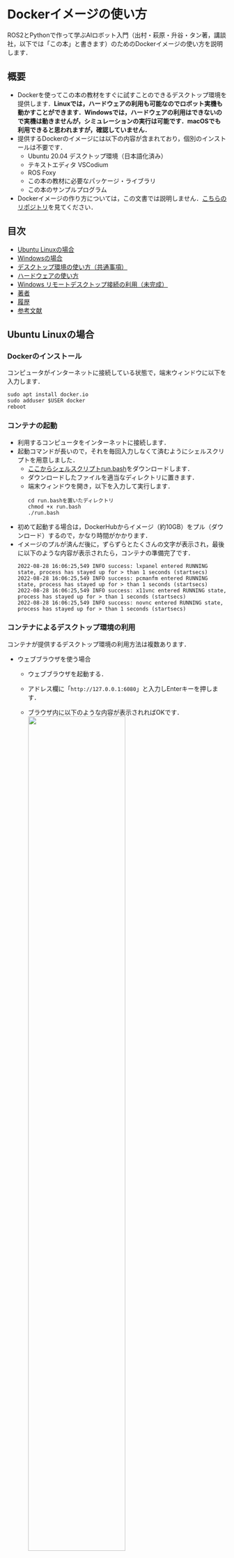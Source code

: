 # Dockerイメージの使い方

ROS2とPythonで作って学ぶAIロボット入門（出村・萩原・升谷・タン著，講談社，以下では「この本」と書きます）のためのDockerイメージの使い方を説明します．

## 概要

- Dockerを使ってこの本の教材をすぐに試すことのできるデスクトップ環境を提供します．**Linuxでは，ハードウェアの利用も可能なのでロボット実機も動かすことができます．Windowsでは，ハードウェアの利用はできないので実機は動きませんが，シミュレーションの実行は可能です．macOSでも利用できると思われますが，確認していません．**
- 提供するDockerのイメージには以下の内容が含まれており，個別のインストールは不要です．
  - Ubuntu 20.04 デスクトップ環境（日本語化済み）
  - テキストエディタ VSCodium
  - ROS Foxy
  - この本の教材に必要なパッケージ・ライブラリ
  - この本のサンプルプログラム
- Dockerイメージの作り方については，この文書では説明しません．[こちらのリポジトリ](https://github.com/AI-Robot-Book/docker-ros2-desktop-ai-robot-book)を見てください．

## 目次

- [Ubuntu Linuxの場合](#ubuntu-linuxの場合)
- [Windowsの場合](#windowsの場合)
- [デスクトップ環境の使い方（共通事項）](#デスクトップ環境の使い方共通事項)
- [ハードウェアの使い方](#ハードウェアの使い方)
- [Windows リモートデスクトップ接続の利用（未完成）](#windows-リモートデスクトップ接続の利用未完成)
- [著者](#著者)
- [履歴](#履歴)
- [参考文献](#参考文献)


## Ubuntu Linuxの場合

### Dockerのインストール

コンピュータがインターネットに接続している状態で，端末ウィンドウに以下を入力します．
```
sudo apt install docker.io
sudo adduser $USER docker
reboot
```

### コンテナの起動

- 利用するコンピュータをインターネットに接続します．
- 起動コマンドが長いので，それを毎回入力しなくて済むようにシェルスクリプトを用意しました．
  - [ここからシェルスクリプトrun.bash](https://raw.githubusercontent.com/AI-Robot-Book/docker-ros2-desktop-ai-robot-book/ai-robot-book/run.bash)をダウンロードします．
  - ダウンロードしたファイルを適当なディレクトリに置きます．
  - 端末ウィンドウを開き，以下を入力して実行します．
    ```
    cd run.bashを置いたディレクトリ
    chmod +x run.bash
    ./run.bash
    ```
- 初めて起動する場合は，DockerHubからイメージ（約10GB）をプル（ダウンロード）するので，かなり時間がかかります．
- イメージのプルが済んだ後に，ずらずらとたくさんの文字が表示され，最後に以下のような内容が表示されたら，コンテナの準備完了です．
  ```
  2022-08-28 16:06:25,549 INFO success: lxpanel entered RUNNING state, process has stayed up for > than 1 seconds (startsecs)
  2022-08-28 16:06:25,549 INFO success: pcmanfm entered RUNNING state, process has stayed up for > than 1 seconds (startsecs)
  2022-08-28 16:06:25,549 INFO success: x11vnc entered RUNNING state, process has stayed up for > than 1 seconds (startsecs)
  2022-08-28 16:06:25,549 INFO success: novnc entered RUNNING state, process has stayed up for > than 1 seconds (startsecs)
  ```

### コンテナによるデスクトップ環境の利用

コンテナが提供するデスクトップ環境の利用方法は複数あります．

- ウェブブラウザを使う場合

  - ウェブブラウザを起動する．
  - アドレス欄に「`http://127.0.0.1:6080`」と入力しEnterキーを押します．
  - ブラウザ内に以下のような内容が表示されればOKです．  
    <img src="images/ubuntu-firefox-1.png" width="70%">

  - この本のDockerイメージで利用しているデスクトップ環境LXDEでは，画面の下辺にアイコンなどが表示されますので，このままでは操作できません．画面の左辺のタブをクリックしてnoVNCのメニューアイコンを表示します．  
    <img src="images/ubuntu-firefox-2.png" width="70%">

  - 「Fullscreen」のアイコンをクリックして，全画面表示にします．  
    <img src="images/ubuntu-firefox-3.png" width="70%">

  - デスクトップ環境での操作は他と共通ですので，後述します．

  - 終わりたい場合は，ログアウトやサインアウトは要りません．noVNCのメニューを出し，「Disconnect」のアイコンをクリックします．ウェブブラウザ（のタブ）も閉じて構いません．

- Remminaを使う場合

  - Remmina（Ubuntu標準のリモートデスクトップクライアント）を起動します．  
    <img src="images/ubuntu-remmina-1.png" width="50%">

  - アドレス欄の左側をクリックしてプロトコルとして「VNC」を選び，アドレス欄に「127.0.0.1:15900」を入力しEnterキーを押します．  
    <img src="images/ubuntu-remmina-2.png" width="50%">

  - 別のウィンドウが現れ，以下のような内容が表示されればOKです．Remminaのデフォルトの設定では色数が256なのでグラデーションがきれいではありませんが，その設定は変更可能です．  
    <img src="images/ubuntu-remmina-3.png" width="70%">

  - ウィンドウ左辺のアイコンの並びの中から「全画面モードのオン/オフ」をクリックして，全画面表示にします．  
    <img src="images/ubuntu-remmina-4.png" width="70%">

  - デスクトップ環境での操作は他と共通ですので，後述します．

  - 終わりたい場合は，ログアウトやサインアウトは要りません．画面の上辺にマウスカーソルを移動させて，RemminaのNCのメニューを出し，「切断」のアイコンをクリックします．最初のRemminaのウィンドウも閉じて構いません．  
    <img src="images/ubuntu-remmina-5.png" width="70%">

### コンテナの中断

デスクトップ環境を切断しただけでは，まだコンテナはメモリ上に存在しています．これを停止するには，別の端末ウィンドウを開いて，以下のように入力しEnterキーを押します．
```
docker stop ai_robot_book
```
`ai_robot_book`はコンテナを起動したときにコンテナに付けた名前です．

### コンテナの再開

停止したコンテナを再び使えるようにするには，端末ウィンドウで以下のように入力しEnterキーを押します．
```
docker start ai_robot_book
```
### コンテナの削除

コンテナ上での作業内容を全て破棄して，コンテナを削除するには，端末ウィンドウで以下のように入力しEnterキーを押します．
```
docker rm ai_robot_book
```

## Windowsの場合

### Dockerのインストール

[公式のドキュメント](https://docs.docker.jp/docker-for-windows/install.html)に従って「Docker Desktop for Windows」をインストールしてください．

### コンテナの起動

- 利用するコンピュータをインターネットに接続します．
- Docker Desktopを起動します．
- 起動コマンドが長いので，それを毎回入力しなくて済むようにバッチファイルを用意しました．
  - [ここからバッチファイルrun.bat](https://raw.githubusercontent.com/AI-Robot-Book/docker-ros2-desktop-ai-robot-book/ai-robot-book/run.bat)をダウンロードします．
  - ダウンロードしたファイルを適当なディレクトリに置きます．
  - エクスプローラでディレクトリを開き，アドレス欄に「cmd」と入力しEnterキーを押します．すると，そこをカレントディレクトリとしてコマンドプロンプトが起動します．

  - コマンドプロンプトのウィンドウ内で以下を入力して実行します．
    ```
    run
    ```
- 初めて起動する場合は，DockerHubからイメージ（約10GB）をプル（ダウンロード）するので，かなり時間がかかります．
- イメージのプルが済んだ後に，ずらずらとたくさんの文字が表示され，最後に以下のような内容が表示されたら，コンテナの準備完了です．
  ```
  2022-08-28 16:06:25,549 INFO success: lxpanel entered RUNNING state, process has stayed up for > than 1 seconds (startsecs)
  2022-08-28 16:06:25,549 INFO success: pcmanfm entered RUNNING state, process has stayed up for > than 1 seconds (startsecs)
  2022-08-28 16:06:25,549 INFO success: x11vnc entered RUNNING state, process has stayed up for > than 1 seconds (startsecs)
  2022-08-28 16:06:25,549 INFO success: novnc entered RUNNING state, process has stayed up for > than 1 seconds (startsecs)
  ```

### コンテナによるデスクトップ環境の利用

コンテナが提供するデスクトップ環境の利用方法は複数あります．

- ウェブブラウザを使う場合

  - ウェブブラウザを起動する．
  - アドレス欄に「`http://127.0.0.1:6080`」と入力しEnterキーを押します．
  - ブラウザ内に以下のような内容が表示されればOKです．  
    <img src="images/windows-firefox-1.png" width="70%">


  - この本のDockerイメージで利用しているデスクトップ環境LXDEでは，画面の下辺にアイコンなどが表示されますので，このままでは操作できません．画面の左辺のタブをクリックしてnoVNCのメニューアイコンを表示します．  
    <img src="images/windows-firefox-2.png" width="70%">

  - 「Fullscreen」のアイコンをクリックして，全画面表示にします．  
    <img src="images/windows-firefox-3.png" width="70%">

  - デスクトップ環境での操作は他と共通ですので，後述します．

  - 終わりたい場合は，ログアウトやサインアウトは要りません．noVNCのメニューを出し，「Disconnect」のアイコンをクリックします．ウェブブラウザ（のタブ）も閉じて構いません．

- VNCビューアを使う場合

  - Windowsで使うことのできるVNCビューアには色々ありますが，ここではTightVNC Viewerを使います．[公式サイト](https://www.tightvnc.com/download.php)から「TightVNC for Windows」のインストーラをダウンロードし，インストールしてください．TightVNC Viewerはその中に含まれています．
  - Windowsのスタートメニューか検索からTightVNC Viewerを見つけ起動します．  
    <img src="images/windows-tightvnc-1.png" width="50%">

  - 「Remote Host」欄に「127.0.0.1:15900」を入力し，「Connect」をクリックします．  
    <img src="images/windows-tightvnc-2.png" width="50%">

  - 別のウィンドウが現れ，以下のような内容が表示されればOKです．  
    <img src="images/windows-tightvnc-3.png" width="70%">

  - ウィンドウ上部のアイコンの並びの中から「Full screen」をクリックして，全画面表示にします．  
    <img src="images/windows-tightvnc-4.png" width="70%">

  - その後のパネルに説明されているように，全画面表示から戻るにはCtrl+Shift+Alt+Fの4個のキーを同時押しします．それを了解したら，パネルの「OK」をクリックします．

  - デスクトップ環境での操作は他と共通ですので，後述します．

  - 終わりたい場合は，ログアウトやサインアウトは要りません．全画面表示から戻り，ウィンドウの閉じるボタンをクリックします．

### コンテナの中断

デスクトップ環境を切断しただけでは，まだコンテナはメモリ上に存在しています．これを停止するには，Docker Desktopで操作します．Docker Desktopのウィンドウを開き，左側のメニューの「Containers」をクリックしてコンテナの一覧を表示します．一覧には「ai_robot_book」の1行だけが表示されているはずです．「ai_robot_book」の行の「STOP」のアイコンをクリックしてください．なお，「ai_robot_book」はコンテナを起動したときにコンテナに付けた名前です．  
<img src="images/windows-dockerdesktop-1.png" width="70%">

### コンテナの再開

停止したコンテナを再び使えるようにするには，Docker Desktopのウィンドウをを開き，「Containers」の中の「ai_robot_book」の行の「START」のアイコンをクリックしてください．  
<img src="images/windows-dockerdesktop-2.png" width="70%">

### コンテナの削除

コンテナ上での作業内容を全て破棄して，コンテナを削除するには，Docker Desktopのウィンドウをを開き，「Containers」の中の「ai_robot_book」の行の「DELETE」のアイコンをクリックしてください．  
<img src="images/windows-dockerdesktop-3.png" width="70%">

## デスクトップ環境の使い方（共通事項）

デスクトップ環境が使えるようになれば，ホストのOSやデスクトップ環境の利用方法に関わらず同じように操作できます．

### 利用例

- デスクトップの左下のLXDEのアイコンをクリック．
- メニューの中からシステムツール → Terminatorをクリック．  
  <img src="images/desktop-example-1.png" width="70%">

- Terminatorのウィドウの中で以下のように入力してEnterキーを押す．
  ```
  ros2 launch simple_arm_description display.launch.py
  ```
  <img src="images/desktop-example-2.png" width="70%">

- 2つのウィンドウ「RViz」と「Joint State Publisher」が現れる．「Joint State Publisher」のウィンドウの大きさを調整して，スライダを使いやすくして，「RViz」のウィンドウに表示されているロボットアームを動かしてみる．  
  <img src="images/desktop-example-3.png" width="70%">

- このデモを終了するには，Terminatorのウィンドウを前面にして，Ctrl+Cキーを押す．

### 主な機能

- デスクトップ環境
  - Ubuntuの標準とは異なり，LXDEという軽量でシンプルなデスクトップ環境を使っています．

- ウェブブラウザ
  - Firefoxをインストール済みです．
  - メニュー： インターネット → Firefox ウェブ・ブラウザ 

- 端末ウィンドウ
  - いくつかの端末ウィンドウをインストールしてありますが，この本の中でも紹介しているようにTerminatorがお勧めです．
  - メニュー： システムツール → Terminator

- 日本語化
  - 言語やタイムゾーンやフォントは日本語に設定してあります．
  - Mozcによる日本語入力も可能です．

- テキストエディタ
  - VS Code（Visual Studio Code）を完全オープンソース化して再配布が可能なVSCodiumをインストール済みです．
  - 日本語とPythonのプラグインをインストールしてあります．
  - VSCodiumを初めて起動したときは日本語化されていませんが，2回目からは日本語化されます．

## ハードウェアの使い方

DockerのホストとしてUbuntu Linuxを使っている場合は，Dockerのコンテナからホストのハードウェアを利用できます．

### 音声入出力

- ホスト側のPuluseAudioによる音声入出力をソケット共有によりコンテナ側から利用できます．

### USB接続の機器

- このDockerコンテナは，`--privileged`オプションを付けて起動していますので，ホストの
`/dev`以下のデバイスファイルをコンテナから参照できます．
- USB機器のデバイスファイルは，機器を接続した後にデバイスファイルができるため，利用するハードウェア機器はコンテナを起動するより前にホストに接続してください．

## ヘルプ

Q&Aなどを追加する予定です．

## Windows リモートデスクトップ接続の利用（未完成）

Windows標準の「リモートデスクトップ接続」でこの本の提供するデスクトップ環境を利用することもできます．この方法を使うと，Windowsでも音声入力が可能です．しかし，一部に不具合があることがわかっています．

- [Windowsの場合](#windowsの場合)と全く同じやり方でコンテナを起動します．
- Windouwsのスタートメニューか検索から「リモートデスクトップ接続」を見つけて起動します．

- リモートデスクトップ接続の「コンピュータ」欄に「127.0.0.1:13389」と入力し「接続」をクリックします．  
<img src="images/windows-remotedesktop-1.png" width="50%">

- 「このリモートコンピューターのIDを識別できません。接続しますか？」というウィンドウが現れたら「はい」をクリックします．
- 別のウィンドウが現れ，xrdpのログインパネルが表示されますので，「username」欄に「ubuntu」，「password」欄に「ubuntu」（伏字になります）と入力し「OK」をクリックします．  
<img src="images/windows-remotedesktop-2.png" width="30%">

- ウインドウのタイトルバーをダブルクリックすると，全画面表示になります．
- このデスクトップ環境の音声入出力を確認しましょう．
  - 左下のLXDEのアイコンをクリックし，メニューの「インターネット」→「Firefoxウェブ・ブラウザ」をクリックします．
  - FirefoxでYuuTubeのサイトを開き，動画を再生して音声出力ができることを確認します．
  - YouTubeのページ上部のSearch欄の右側にあるマイクのアイコンをクリックし，「xrdp source」に対して「Allow」をクリックしてから，音声入力ができることを確認します．
- 2022年8月28日現在，この本の第3章の音声認識のノードがうまく動作していません．Pythonのpyaoudioモジュールを利用する際に，音声入力がうまくいかないことを確認しています．
- 終わりたい場合は，ログアウトやサインアウトは要りません．マウスカーソルをウィンドウの上辺に移動させると，リモートデスクトップ接続のタイトルが表示されますので，閉じるボタンをクリックします．


## 著者

升谷 保博

## 履歴

- 2022-08-28: ドキュメントの整備

## 参考文献

- 今のところなし．
